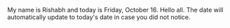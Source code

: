 My name is Rishabh and today is Friday, October 16. Hello all. The date will automatically update to today's date in case you did not notice.
